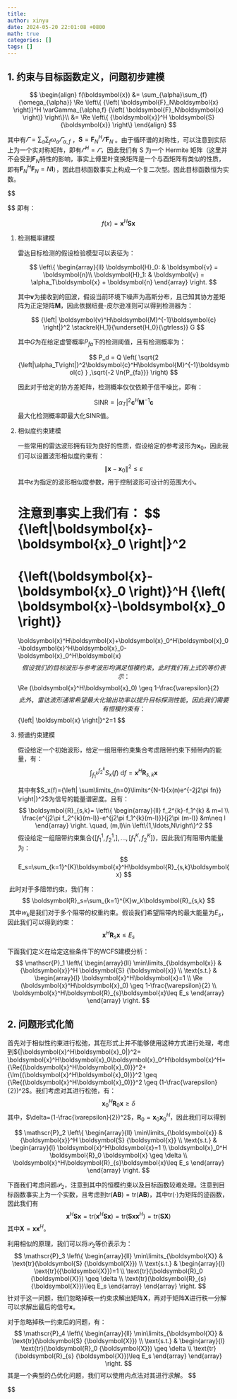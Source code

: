 ```yaml
---
title:
author: xinyu
date: 2024-05-20 22:01:08 +0800
math: true
categories: []
tags: []
---
```



## 1. 约束与目标函数定义，问题初步建模
$$
\begin{align}
f(\boldsymbol{x}) &=
\sum_{\alpha}\sum_{f}{\omega_{\alpha}}
\Re
\left\{
{\left( \boldsymbol{F}_N\boldsymbol{x} \right)}^H \varGamma_{\alpha,f} {\left( \boldsymbol{F}_N\boldsymbol{x} \right)}
\right\}\\
&=
\Re
\left\{
{\boldsymbol{x}}^H  \boldsymbol{S}  {\boldsymbol{x}}
\right\}
\end{align}
$$

其中有$\varGamma=\sum_{\alpha}\sum_{f}{\omega_{\alpha}} \varGamma_{\alpha,f}$ ，$\boldsymbol{S}=\boldsymbol{F}_N^H \varGamma\boldsymbol{F}_N$ 。由于循环谱的对称性，可以注意到实际上为一个实对称矩阵，即有$\varGamma^H=\varGamma$，因此我们有 S 为一个 Hermite 矩阵（这里并不会受到$\boldsymbol{F}_N$特性的影响，事实上傅里叶变换矩阵是一个与酉矩阵有类似的性质，即有$\boldsymbol{F}_N^H\boldsymbol{F}_N=N\boldsymbol{I}$），因此目标函数事实上构成一个复二次型。因此目标函数恒为实数。

$$

$$
即有：

$$
f(x)={\boldsymbol{x}}^H  \boldsymbol{S}  {\boldsymbol{x}}
$$

1. 检测概率建模

   雷达目标检测的假设检验模型可以表征为：

   $$
   \left\{
   \begin{array}{ll}
   \boldsymbol{H}_0: & \boldsymbol{v} = \boldsymbol{n}\\
   \boldsymbol{H}_1: & \boldsymbol{v} = \alpha_T\boldsymbol{x} + \boldsymbol{n}
   \end{array}
   \right.
   $$

   其中$\boldsymbol{v}$为接收到的回波，假设当前环境下噪声为高斯分布，且已知其协方差矩阵为正定矩阵$\boldsymbol{M}$，因此依据纽曼-皮尔逊准则可以得到检测器为：

   $$
   {\left| \boldsymbol{v}^H\boldsymbol{M}^{-1}\boldsymbol{c} \right|}^2  \stackrel{H_1}{\underset{H_0}{\gtrless}} G
   $$

   其中$G$为在给定虚警概率$P_{fa}$下的检测阈值，且有检测概率为：

   $$
   P_d = Q \left(
   \sqrt{2 {\left|\alpha_T\right|}^2\boldsymbol{c}^H\boldsymbol{M}^{-1}\boldsymbol{c} }
   ,\sqrt{-2 \ln{P_{fa}}}
   \right)
   $$

   因此对于给定的协方差矩阵，检测概率仅仅依赖于信干噪比，即有：

   $$
   \text{SINR}={\left|\alpha_T\right|}^2\boldsymbol{c}^H\boldsymbol{M}^{-1}\boldsymbol{c}
   $$
   最大化检测概率即最大化$\text{SINR}$值。

2. 相似度约束建模

   一些常用的雷达波形拥有较为良好的性质，假设给定的参考波形为$\boldsymbol{x}_0$，因此我们可以设置波形相似度约束有：
   $$
   {\left\|
   \boldsymbol{x}-\boldsymbol{x}_0 
   \right\|}^2 \leq \varepsilon
   $$
   其中$\varepsilon$为指定的波形相似度参数，用于控制波形可设计的范围大小。

   注意到事实上我们有：
   $$
   {\left\|\boldsymbol{x}-\boldsymbol{x}_0 \right\|}^2
   =
   {\left(\boldsymbol{x}-\boldsymbol{x}_0 \right)}^H {\left(
   \boldsymbol{x}-\boldsymbol{x}_0 
   \right)}
   =
   \boldsymbol{x}^H\boldsymbol{x}+\boldsymbol{x}_0^H\boldsymbol{x}_0-\boldsymbol{x}^H\boldsymbol{x}_0-\boldsymbol{x}_0^H\boldsymbol{x}
   $$
   假设我们的目标波形与参考波形均满足恒模约束，此时我们有上式的等价表示：
   $$
   \Re (\boldsymbol{x}^H\boldsymbol{x}_0) \geq 1-\frac{\varepsilon}{2}
   $$
   此外，雷达波形通常希望最大化输出功率以提升目标探测性能，因此我们需要有恒模约束有：
   $$
   {\left\| \boldsymbol{x} \right\|}^2=1
   $$

3. 频谱约束建模

   假设给定一个初始波形，给定一组阻带约束集合考虑阻带约束下频带内的能量，有：
   $$
   \int_{f_1^k}^{f_2^k}{S_x(f) ~\text{d}f}=\boldsymbol{x}^H \boldsymbol{R}_{s,k}\boldsymbol{x}
   $$
   

   其中有$S_x(f)={\left| \sum\limits_{n=0}\limits^{N-1}{x(n)e^{-2j2\pi fn}} \right|}^2$为信号的能量谱密度。且有：
   $$
   \boldsymbol{R}_{s,k}=
   \left\{
   \begin{array}{ll}
   f_2^{k}-f_1^{k} & m=l \\
   \frac{e^{j2\pi f_2^{k}(m-l)}-e^{j2\pi f_1^{k}(m-l)}}{j2\pi (m-l)} &m\neq l
   \end{array}
   \right.
   \quad, (m,l)\in \left\{1,\ldots,N\right\}^2
   $$
   假设给定一组阻带约束集合$\left\{ [f_1^1,f_2^1,\right],\ldots,[f_1^K, f_2^K]\}$，因此我们有阻带内能量为：
   $$
   E_s=\sum_{k=1}^{K}\boldsymbol{x}^H\boldsymbol{R}_{s,k}\boldsymbol{x}
   $$

​	此时对于多阻带约束，我们有：
$$
\boldsymbol{R}_s=\sum_{k=1}^{K}w_k\boldsymbol{R}_{s,k}
$$
​	其中$w_k$是我们对于多个阻带的权重约束。假设我们希望阻带内的最大能量为$E_s$，因此我们可以得到约束：
$$
\boldsymbol{x}^H\boldsymbol{R}_{s}\boldsymbol{x}\leq E_s
$$


下面我们定义在给定这些条件下的WCFS建模分析：
$$
\mathscr{P}_1
\left\{
\begin{array}{ll}
\min\limits_{\boldsymbol{x}} & {\boldsymbol{x}}^H  \boldsymbol{S}  {\boldsymbol{x}} \\
\text{s.t.} & 
\begin{array}{l} 
\boldsymbol{x}^H\boldsymbol{x}=1 \\ 
\Re (\boldsymbol{x}^H\boldsymbol{x}_0) \geq 1-\frac{\varepsilon}{2} \\
\boldsymbol{x}^H\boldsymbol{R}_{s}\boldsymbol{x}\leq E_s
\end{array}
\end{array}
\right.
$$

## 2. 问题形式化简

首先对于相似性约束进行松弛，其在形式上并不能够使用这种方式进行处理，考虑到${|\boldsymbol{x}^H\boldsymbol{x}_0|}^2= \boldsymbol{x}^H\boldsymbol{x}_0\boldsymbol{x}_0^H\boldsymbol{x}^H={\Re{(\boldsymbol{x}^H\boldsymbol{x}_0)}}^2+{\Im{(\boldsymbol{x}^H\boldsymbol{x}_0)}}^2 \geq {\Re{(\boldsymbol{x}^H\boldsymbol{x}_0)}}^2 \geq (1-\frac{\varepsilon}{2})^2$。我们考虑对其进行松弛，有：
$$
\boldsymbol{x}_0^H \boldsymbol{R}_0 \boldsymbol{x} \geq \delta
$$
其中，$\delta=(1-\frac{\varepsilon}{2})^2$，$\boldsymbol{R}_0=\boldsymbol{x}_0\boldsymbol{x}_0^H$，因此我们可以得到

$$
\mathscr{P}_2
\left\{
\begin{array}{ll}
\min\limits_{\boldsymbol{x}} & {\boldsymbol{x}}^H  \boldsymbol{S}  {\boldsymbol{x}} \\
\text{s.t.} & 
\begin{array}{l} 
\boldsymbol{x}^H\boldsymbol{x}=1 \\ 
\boldsymbol{x}_0^H \boldsymbol{R}_0 \boldsymbol{x} \geq \delta \\
\boldsymbol{x}^H\boldsymbol{R}_{s}\boldsymbol{x}\leq E_s
\end{array}
\end{array}
\right.
$$



下面我们考虑问题$\mathscr{P}_2$，注意到其中的恒模约束以及目标函数较难处理。注意到目标函数事实上为一个实数，且考虑到$\text{tr}(\boldsymbol{A}\boldsymbol{B})=\text{tr}(\boldsymbol{A}\boldsymbol{B})$，其中$\text{tr}(\cdot)$为矩阵的迹函数，因此我们有
$$
{\boldsymbol{x}}^H  \boldsymbol{S}  {\boldsymbol{x}}
= \text{tr}({\boldsymbol{x}}^H  \boldsymbol{S}  {\boldsymbol{x}})
= \text{tr}(\boldsymbol{S}  {\boldsymbol{x}} {\boldsymbol{x}}^H)
= \text{tr}(\boldsymbol{S}  {\boldsymbol{X}})
$$
其中$\boldsymbol{X}={\boldsymbol{x}} {\boldsymbol{x}}^H$。

利用相似的原理，我们可以将$\mathscr{P}_2$等价表示为：
$$
\mathscr{P}_3
\left\{
\begin{array}{ll}
\min\limits_{\boldsymbol{X}} & \text{tr}(\boldsymbol{S}  {\boldsymbol{X}}) \\
\text{s.t.} & 
\begin{array}{l} 
\text{tr}({\boldsymbol{X}})=1 \\ 
\text{tr}(\boldsymbol{R}_0 {\boldsymbol{X}}) \geq \delta \\
\text{tr}(\boldsymbol{R}_{s}  {\boldsymbol{X}})\leq E_s
\end{array}
\end{array}
\right.
$$
针对于这一问题，我们忽略掉秩一约束求解出矩阵$\boldsymbol{X}$，再对于矩阵$\boldsymbol{X}$进行秩一分解可以求解出最后的信号$\boldsymbol{x}$。

对于忽略掉秩一约束后的问题，有：
$$
\mathscr{P}_4
\left\{
\begin{array}{ll}
\min\limits_{\boldsymbol{X}} & \text{tr}(\boldsymbol{S}  {\boldsymbol{X}}) \\
\text{s.t.} & 
\begin{array}{l} 
\text{tr}(\boldsymbol{R}_0 {\boldsymbol{X}}) \geq \delta \\
\text{tr}(\boldsymbol{R}_{s}  {\boldsymbol{X}})\leq E_s
\end{array}
\end{array}
\right.
$$
其是一个典型的凸优化问题，我们可以使用内点法对其进行求解。
$$

$$

